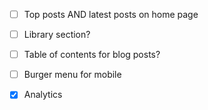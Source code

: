 - [ ] Top posts AND latest posts on home page
- [ ] Library section?
- [ ] Table of contents for blog posts?
- [ ] Burger menu for mobile

- [x] Analytics

